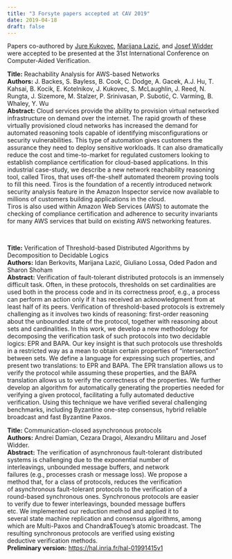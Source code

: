 ```yaml
---
title: "3 Forsyte papers accepted at CAV 2019"
date: 2019-04-18
draft: false
---
```

<p>Papers co-authored by <a href="http://forsyte.at/~kukovec/">Jure Kukovec</a>, <a href="http://forsyte.at/~lazic/">Marijana Lazić</a>, and <a href="http://forsyte.at/~widder/">Josef Widder</a> were accepted to be presented at the 31st International Conference on Computer-Aided Verification.</p>
<p><strong>Title:</strong> Reachability Analysis for AWS-based Networks<br/><strong>Authors:</strong> J. Backes, S. Bayless, B. Cook, C. Dodge, A. Gacek, A.J. Hu, T. Kahsai, B. Kocik, E. Kotelnikov, J. Kukovec, S. McLaughlin, J. Reed, N. Rungta, J. Sizemore, M. Stalzer, P. Srinivasan, P. Subotić, C. Varming, B. Whaley, Y. Wu<br/><strong>Abstract:</strong> Cloud services provide the ability to provision virtual networked infrastructure on demand over the internet. The rapid growth of these virtually provisioned cloud networks has increased the demand for automated reasoning tools capable of identifying misconfigurations or security vulnerabilities. This type of automation gives customers the assurance they need to deploy sensitive workloads. It can also dramatically reduce the cost and time-to-market for regulated customers looking to establish compliance certification for cloud-based applications. In this industrial case-study, we describe a new network reachability reasoning tool, called Tiros, that uses off-the-shelf automated theorem proving tools to fill this need. Tiros is the foundation of a recently introduced network security analysis feature in the Amazon Inspector service now available to millions of customers building applications in the cloud.<br/>Tiros is also used within Amazon Web Services (AWS) to automate the checking of compliance certification and adherence to security invariants for many AWS services that build on existing AWS networking features.</p>
<p> <br/></p>
<p><strong>Title:</strong> Verification of Threshold-based Distributed Algorithms by Decomposition to Decidable Logics<br/><strong>Authors:</strong> Idan Berkovits, Marijana Lazić, Giuliano Lossa, Oded Padon and Sharon Shoham<br/><strong>Abstract:</strong> Verification of fault-tolerant distributed protocols is an immensely difficult task. Often, in these protocols, thresholds on set cardinalities are used both in the process code and in its correctness proof, e.g., a process can perform an action only if it has received an acknowledgment from at least half of its peers. Verification of threshold-based protocols is extremely challenging as it involves two kinds of reasoning: first-order reasoning about the unbounded state of the protocol, together with reasoning  about sets and cardinalities. In this work, we develop a new methodology for decomposing the verification task of such protocols into two decidable logics: EPR and BAPA. Our key insight is that such protocols use thresholds in a restricted way as a mean to obtain certain properties of “intersection” between sets. We define a language for expressing such properties, and present two translations: to EPR and BAPA. The EPR translation allows us to verify the protocol while assuming these properties, and the BAPA translation allows us to verify the correctness of the properties. We further develop an algorithm for automatically generating the properties needed for verifying a given protocol, facilitating a fully automated deductive verification. Using this technique we have verified several challenging benchmarks, including Byzantine one-step consensus, hybrid reliable broadcast and fast Byzantine Paxos.</p>
<p><strong>Title:</strong> Communication-closed asynchronous protocols<br/><strong>Authors:</strong> Andrei Damian, Cezara Dragoi, Alexandru Militaru and Josef Widder.<br/><strong>Abstract:</strong> The verification of asynchronous fault-tolerant distributed<br/>systems is challenging due to the exponential number of<br/>interleavings, unbounded message buffers, and network<br/>failures (e.g., processes crash or message loss).  We propose a<br/>method that, for a class of protocols, reduces the verification<br/>of asynchronous fault-tolerant protocols to the verification of a<br/>round-based synchronous ones.  Synchronous protocols are easier<br/>to verify due to fewer interleavings, bounded message buffers<br/>etc.  We implemented our reduction method and applied it to<br/>several state machine replication and consensus algorithms, among<br/>which are Multi-Paxos and Chandra&amp;Toueg’s atomic broadcast.  The<br/>resulting synchronous protocols are verified using existing<br/>deductive verification methods.<br/><strong>Preliminary version:</strong> <a href="https://hal.inria.fr/hal-01991415v1">https://hal.inria.fr/hal-01991415v1</a></p>
